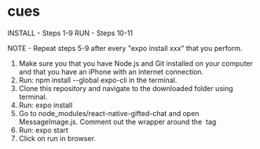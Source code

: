 # cues

INSTALL - Steps 1-9
RUN - Steps 10-11

NOTE - Repeat steps 5-9 after every "expo install xxx" that you perform.

1. Make sure you that you have Node.js and Git installed on your computer and that you have an iPhone with an internet connection.
2. Run: npm install --global expo-cli in the terminal.
3. Clone this repository and navigate to the downloaded folder using terminal.
4. Run: expo install
5. Go to node_modules/react-native-gifted-chat and open MessageImage.js. Comment out the <LightBox> wrapper around the <Image> tag
6. Run: expo start
7. Click on run in browser.
